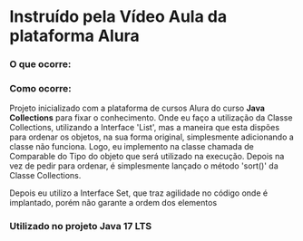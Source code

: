 <h1>Instruído pela Vídeo Aula da plataforma Alura</h1>

<h3>O que ocorre:</h3>

<h3>Como ocorre:</h3>

<p>Projeto inicializado com a plataforma de cursos Alura do curso <b>Java Collections</b> para fixar o conhecimento. Onde eu faço a utilização da Classe Collections, utilizando a Interface 'List', mas a maneira que esta dispões para ordenar os objetos, na sua forma original, 
simplesmente adicionando a classe não funciona. Logo, eu implemento na classe chamada de Comparable do Tipo do objeto que será utilizado na execução. Depois na vez de pedir para ordenar, é simplesmente 
lançado o método 'sort()' da Classe Collections.</p>
<p>Depois eu utilizo a Interface Set, que traz agilidade no código onde é implantado, porém não garante a ordem dos elementos</p>

<h3>Utilizado no projeto Java 17 LTS</h3>
